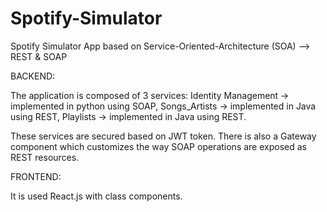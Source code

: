 # Spotify-Simulator


Spotify Simulator App based on Service-Oriented-Architecture (SOA) --> REST & SOAP

BACKEND: 

  The application is composed of 3 services: 
    Identity Management -> implemented in python using SOAP,
    Songs_Artists -> implemented in Java using REST,
    Playlists -> implemented in Java using REST.

  These services are secured based on JWT token.
  There is also a Gateway component which customizes the way SOAP operations are exposed as REST resources.


FRONTEND: 

  It is used React.js with class components.

